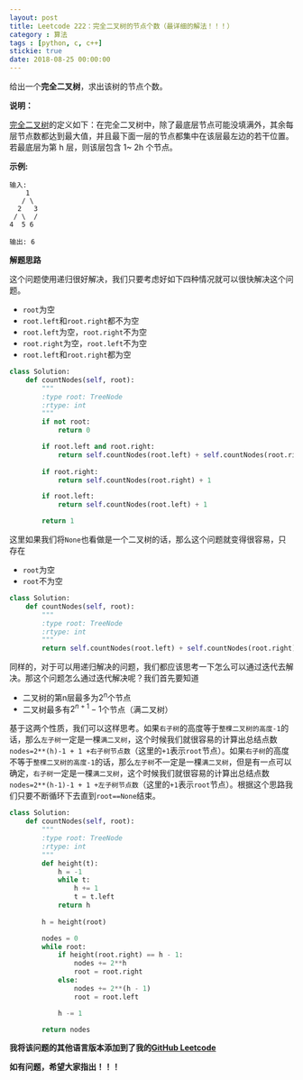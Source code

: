 ```yaml
---
layout: post
title: Leetcode 222：完全二叉树的节点个数（最详细的解法！！！）
category : 算法
tags : [python, c, c++]
stickie: true
date: 2018-08-25 00:00:00
---
```


给出一个**完全二叉树**，求出该树的节点个数。

**说明：**

[完全二叉树](https://baike.baidu.com/item/%E5%AE%8C%E5%85%A8%E4%BA%8C%E5%8F%89%E6%A0%91/7773232?fr=aladdin)的定义如下：在完全二叉树中，除了最底层节点可能没填满外，其余每层节点数都达到最大值，并且最下面一层的节点都集中在该层最左边的若干位置。若最底层为第 h 层，则该层包含 1~ 2h 个节点。

**示例:**

```
输入: 
    1
   / \
  2   3
 / \  /
4  5 6

输出: 6
```

**解题思路**

这个问题使用递归很好解决，我们只要考虑好如下四种情况就可以很快解决这个问题。

- `root`为空
- `root.left`和`root.right`都不为空
- `root.left`为空，`root.right`不为空
- `root.right`为空，`root.left`不为空
- `root.left`和`root.right`都为空

```python
class Solution:
    def countNodes(self, root):
        """
        :type root: TreeNode
        :rtype: int
        """
        if not root:
            return 0

        if root.left and root.right:
            return self.countNodes(root.left) + self.countNodes(root.right) + 1
        
        if root.right:
            return self.countNodes(root.right) + 1

        if root.left:
            return self.countNodes(root.left) + 1  

        return 1
```

这里如果我们将`None`也看做是一个二叉树的话，那么这个问题就变得很容易，只存在

- `root`为空
- `root`不为空

```python
class Solution:
    def countNodes(self, root):
        """
        :type root: TreeNode
        :rtype: int
        """
        return self.countNodes(root.left) + self.countNodes(root.right) + 1 if root else 0
```

同样的，对于可以用递归解决的问题，我们都应该思考一下怎么可以通过迭代去解决。那这个问题怎么通过迭代解决呢？我们首先要知道

- 二叉树的第n层最多为$2^{ n}$个节点
- 二叉树最多有$2^{ n+1 }-1$个节点（满二叉树）

基于这两个性质，我们可以这样思考。如果`右子树`的高度等于`整棵二叉树的高度-1`的话，那么`左子树`一定是一棵`满二叉树`，这个时候我们就很容易的计算出总结点数`nodes=2**(h)-1 + 1 +右子树节点数`（这里的`+1`表示`root`节点）。如果`右子树`的高度不等于`整棵二叉树的高度-1`的话，那么`左子树`不一定是一棵`满二叉树`，但是有一点可以确定，`右子树`一定是一棵`满二叉树`，这个时候我们就很容易的计算出总结点数`nodes=2**(h-1)-1 + 1 +左子树节点数`（这里的`+1`表示`root`节点）。根据这个思路我们只要不断循环下去直到`root==None`结束。

```python
class Solution:
    def countNodes(self, root):
        """
        :type root: TreeNode
        :rtype: int
        """
        def height(t):
            h = -1
            while t:
                h += 1
                t = t.left
            return h
        
        h = height(root)

        nodes = 0
        while root:
            if height(root.right) == h - 1: 
                nodes += 2**h
                root = root.right
            else:
                nodes += 2**(h - 1)
                root = root.left

            h -= 1

        return nodes
```

**我将该问题的其他语言版本添加到了我的[GitHub Leetcode](https://github.com/luliyucoordinate/Leetcode)**

**如有问题，希望大家指出！！！**